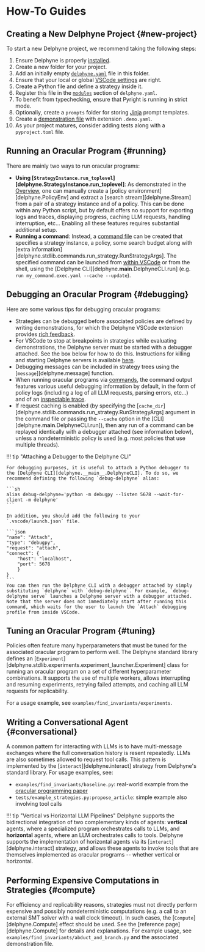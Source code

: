 # How-To Guides

## Creating a New Delphyne Project {#new-project}

To start a new Delphyne project, we recommend taking the following steps:

1. Ensure Delphyne is properly [installed](./index.md#installation).
2. Create a new folder for your project.
3. Add an initially empty [`delphyne.yaml`](./manual/extension.md#config) file in this folder.
4. Ensure that your local or global [VSCode settings](./manual/extension.md#editor-config) are right.
5. Create a Python file and define a strategy inside it.
6. Register this file in the [`modules`](./manual/extension.md#config) section of `delphyne.yaml`.
7. To benefit from typechecking, ensure that Pyright is running in strict mode.
8. Optionally, create a `prompts` folder for storing [Jinja](https://jinja.palletsprojects.com/en/stable/) prompt templates.
9. Create a [demonstration file](./manual/extension.md#editing-demonstrations) with extension `.demo.yaml`.
10. As your project matures, consider adding tests along with a `pyproject.toml` file.


## Running an Oracular Program {#running}

There are mainly two ways to run oracular programs:

- **Using [`StrategyInstance.run_toplevel`][delphyne.StrategyInstance.run_toplevel]**: As demonstrated in the [Overview](./manual/overview.md#writing-a-policy), one can manually create a [policy environment][delphyne.PolicyEnv] and extract a [search stream][delphyne.Stream] from a pair of a strategy instance and of a policy. This can be done within any Python script, but by default offers no support for exporting logs and traces, displaying progress, caching LLM requests, handling interruption, etc... Enabling all these features requires substantial additional setup.
- **Running a command**: Instead, a [command file](./manual/extension.md#commands) can be created that specifies a strategy instance, a policy, some search budget along with [extra information][delphyne.stdlib.commands.run_strategy.RunStrategyArgs]. The specified command can be launched from [within VSCode](./manual/extension.md#commands) or from the shell, using the [Delphyne CLI][delphyne.__main__.DelphyneCLI.run] (e.g. `run my_command.exec.yaml --cache --update`).


## Debugging an Oracular Program {#debugging}

Here are some various tips for debugging oracular programs:

- Strategies can be debugged before associated policies are defined by writing demonstrations, for which the Delphyne VSCode extension provides [rich feedback](./manual/extension.md#editing-demonstrations).
- For VSCode to stop at breakpoints in strategies while evaluating demonstrations, the Delphyne server must be started with a debugger attached. See the box below for how to do this. Instructions for killing and starting Delphyne servers is available [here](./manual/extension.md#starting-server). 
- Debugging messages can be included in strategy trees using the [`message`][delphyne.message] function.
- When running oracular programs via [commands](./manual/extension.md#commands), the command output features various useful debugging information by default, in the form of policy logs (including a log of all LLM requests, parsing errors, etc...) and of an [inspectable trace](./manual/extension.md#navigating-trees).
- If request caching is enabled (by specifying the [`cache_dir`][delphyne.stdlib.commands.run_strategy.RunStrategyArgs] argument in the command file *or* passing the `--cache` option in the [CLI][delphyne.__main__.DelphyneCLI.run]), then any run of a command can be replayed identically with a debugger attached (see information below), unless a nondeterministic policy is used (e.g. most policies that use multiple threads).

!!! tip "Attaching a Debugger to the Delphyne CLI"

    For debugging purposes, it is useful to attach a Python debugger to the [Delphyne CLI][delphyne.__main__.DelphyneCLI]. To do so, we recommend defining the following `debug-delphyne` alias:
    
    ```sh
    alias debug-delphyne='python -m debugpy --listen 5678 --wait-for-client -m delphyne'
    ```

    In addition, you should add the following to your `.vscode/launch.json` file.

    ```json
    "name": "Attach",
    "type": "debugpy",
    "request": "attach",
    "connect": {
        "host": "localhost",
        "port": 5678
        }
    }
    ```
    You can then run the Delphyne CLI with a debugger attached by simply substituting `delphyne` with `debug-delphyne`. For example, `debug-delphyne serve` launches a Delphyne server with a debugger attached. Note that the server does not immediately start after running this command, which waits for the user to launch the `Attach` debugging profile from inside VSCode.


## Tuning an Oracular Program {#tuning}

Policies often feature many hyperparameters that must be tuned for the associated oracular program to perform well. The Delphyne standard library defines an [`Experiment`][delphyne.stdlib.experiments.experiment_launcher.Experiment] class for running an oracular program on a set of different hyperparameter combinations. It supports the use of multiple workers, allows interrupting and resuming experiments, retrying failed attempts, and caching all LLM requests for replicability.

For a usage example, see `examples/find_invariants/experiments`.


## Writing a Conversational Agent {#conversational}

A common pattern for interacting with LLMs is to have multi-message exchanges where the full conversation history is resent repeatedly. LLMs are also sometimes allowed to request tool calls. This pattern is implemented by the [`interact`][delphyne.interact] strategy from Delphyne's standard library. For usage examples, see:

- `examples/find_invariants/baseline.py`: real-world example from the [oracular programming paper](https://arxiv.org/abs/2502.05310)
- `tests/example_strategies.py:propose_article`: simple example also involving tool calls

!!! tip "Vertical vs Horizontal LLM Pipelines"
    Delphyne supports the bidirectional integration of two complementary kinds of agents: __vertical__ agents, where a specialized program orchestrates calls to LLMs, and __horizontal__ agents, where an LLM orchestrates calls to tools. Delphyne supports the implementation of horizontal agents via its [`interact`][delphyne.interact] strategy, and allows these agents to invoke tools that are themselves implemented as oracular programs -- whether vertical or horizontal.

## Performing Expensive Computations in Strategies {#compute}

For efficiency and replicability reasons, strategies must not directly perform expensive and possibly nondeterministic computations (e.g. a call to an external SMT solver with a wall clock timeout). In such cases, the [`Compute`][delphyne.Compute] effect should be used. See the [reference page][delphyne.Compute] for details and explanations. For example usage, see `examples/find_invariants/abduct_and_branch.py` and the associated demonstration file.